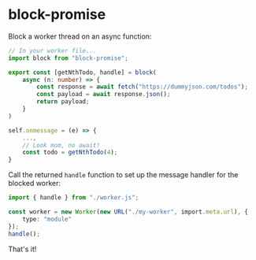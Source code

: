 # block-promise

Block a worker thread on an async function:
```ts
// In your worker file...
import block from "block-promise";

export const [getNthTodo, handle] = block(
    async (n: number) => {
        const response = await fetch("https://dummyjson.com/todos");
        const payload = await response.json();
        return payload;
    }
)

self.onmessage = (e) => {
    ...,
    // Look mom, no await!
    const todo = getNthTodo(4);
}
```

Call the returned `handle` function to set up the message handler for the
blocked worker:
```ts
import { handle } from "./worker.js";

const worker = new Worker(new URL("./my-worker", import.meta.url), {
    type: "module"
});
handle();
```

That's it!
